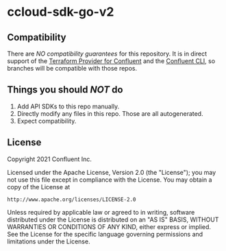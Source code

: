 # ccloud-sdk-go-v2

## Compatibility

There are *NO compatibility guarantees* for this repository. It is in direct support of the [Terraform Provider for Confluent](https://github.com/confluentinc/terraform-provider-confluent) and the [Confluent CLI](https://github.com/confluentinc/cli), so branches will be compatible with those repos.

## Things you should *NOT* do

 1. Add API SDKs to this repo manually.
 2. Directly modify any files in this repo. Those are all autogenerated.
 3. Expect compatibility.

## License

Copyright 2021 Confluent Inc.

Licensed under the Apache License, Version 2.0 (the "License");
you may not use this file except in compliance with the License.
You may obtain a copy of the License at

    http://www.apache.org/licenses/LICENSE-2.0

Unless required by applicable law or agreed to in writing, software
distributed under the License is distributed on an "AS IS" BASIS,
WITHOUT WARRANTIES OR CONDITIONS OF ANY KIND, either express or implied.
See the License for the specific language governing permissions and
limitations under the License.
